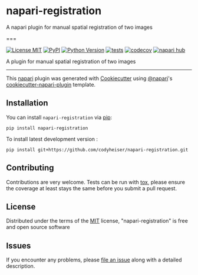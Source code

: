 # napari-registration

A napari plugin for manual spatial registration of two images

===

[![License MIT](https://img.shields.io/pypi/l/napari-registration.svg?color=green)](https://github.com/codyheiser/napari-registration/raw/main/LICENSE)
[![PyPI](https://img.shields.io/pypi/v/napari-registration.svg?color=green)](https://pypi.org/project/napari-registration)
[![Python Version](https://img.shields.io/pypi/pyversions/napari-registration.svg?color=green)](https://python.org)
[![tests](https://github.com/codyheiser/napari-registration/workflows/tests/badge.svg)](https://github.com/codyheiser/napari-registration/actions)
[![codecov](https://codecov.io/gh/codyheiser/napari-registration/branch/main/graph/badge.svg)](https://codecov.io/gh/codyheiser/napari-registration)
[![napari hub](https://img.shields.io/endpoint?url=https://api.napari-hub.org/shields/napari-registration)](https://napari-hub.org/plugins/napari-registration)

A plugin for manual spatial registration of two images

----------------------------------

This [napari] plugin was generated with [Cookiecutter] using [@napari]'s [cookiecutter-napari-plugin] template.

<!--
Don't miss the full getting started guide to set up your new package:
https://github.com/napari/cookiecutter-napari-plugin#getting-started

and review the napari docs for plugin developers:
https://napari.org/stable/plugins/index.html
-->

## Installation

You can install `napari-registration` via [pip]:

    pip install napari-registration



To install latest development version :

    pip install git+https://github.com/codyheiser/napari-registration.git

## Contributing

Contributions are very welcome. Tests can be run with [tox], please ensure
the coverage at least stays the same before you submit a pull request.

## License

Distributed under the terms of the [MIT] license,
"napari-registration" is free and open source software

## Issues

If you encounter any problems, please [file an issue] along with a detailed description.

[napari]: https://github.com/napari/napari
[Cookiecutter]: https://github.com/audreyr/cookiecutter
[@napari]: https://github.com/napari
[MIT]: http://opensource.org/licenses/MIT
[BSD-3]: http://opensource.org/licenses/BSD-3-Clause
[GNU GPL v3.0]: http://www.gnu.org/licenses/gpl-3.0.txt
[GNU LGPL v3.0]: http://www.gnu.org/licenses/lgpl-3.0.txt
[Apache Software License 2.0]: http://www.apache.org/licenses/LICENSE-2.0
[Mozilla Public License 2.0]: https://www.mozilla.org/media/MPL/2.0/index.txt
[cookiecutter-napari-plugin]: https://github.com/napari/cookiecutter-napari-plugin

[file an issue]: https://github.com/codyheiser/napari-registration/issues

[napari]: https://github.com/napari/napari
[tox]: https://tox.readthedocs.io/en/latest/
[pip]: https://pypi.org/project/pip/
[PyPI]: https://pypi.org/
